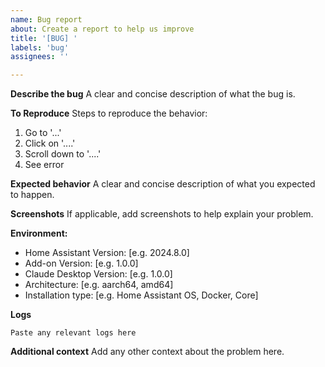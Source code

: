```yaml
---
name: Bug report
about: Create a report to help us improve
title: '[BUG] '
labels: 'bug'
assignees: ''

---
```


**Describe the bug**
A clear and concise description of what the bug is.

**To Reproduce**
Steps to reproduce the behavior:
1. Go to '...'
2. Click on '....'
3. Scroll down to '....'
4. See error

**Expected behavior**
A clear and concise description of what you expected to happen.

**Screenshots**
If applicable, add screenshots to help explain your problem.

**Environment:**
 - Home Assistant Version: [e.g. 2024.8.0]
 - Add-on Version: [e.g. 1.0.0]
 - Claude Desktop Version: [e.g. 1.0.0]
 - Architecture: [e.g. aarch64, amd64]
 - Installation type: [e.g. Home Assistant OS, Docker, Core]

**Logs**
```
Paste any relevant logs here
```

**Additional context**
Add any other context about the problem here.